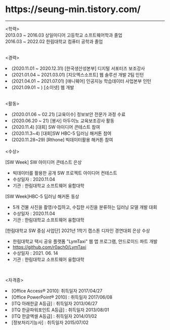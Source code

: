 
<h1> https://seung-min.tistory.com/ </h1>
<hr> 
<학력><br>
2013.03 ~ 2016.03 상일미디어 고등학교 소프트웨어학과 졸업 <br>
2016.03 ~ 2022.02 한림대학교 컴퓨터 공학과 졸업<br>


<br>

 <경력> <br>
 <list>
 <li> (2020.11.01 ~ 2020.12.31) [한국생산성본부] 디지털 서포터즈 보조강사 <br> </li>
 <li> (2021.01.04 ~ 2021.03.01) [지오멕스소프트] 웹 솔루션 개발 2팀 인턴 <br> </li>
 <li> (2021.04.01 ~ 2021.07.01) [애니웨어] 인공지능 학습데이터 사업본부 인턴 <br> </li>
 <li> (2021.09.01 ~ )           [소이넷] 웹 개발 <br> </li>
 </list>

<br>

 <활동><br>
 <list>
 <li>(2020.01.06 ~ 02.21) [교육이수] 정보보안 전문가 과정 수료<br></li>
 <li>(2020.06.20 ~ 21) [봉사] 아두이노 교육보조강사 활동<br> </li>
 <li>(2020.11.4) [대회] SW  아이디어 콘테스트 참여 <br></li>
 <li>(2020.11.3~4) [대회]SW HBC-5 딥러닝 해커톤 참여 <br> </li>
 <li>(2020.11.28~29) [Rthone] 빅데이터활용 해커톤 참여 <br> </li>
 </list>

<br>
<수상><br>

[SW Week] SW  아이디어 콘테스트 은상 <br>
 - 빅데이터를 활용한 공개 SW 프로젝트 아이디어 컨테스트<br>
 - 수상일자 : 2020.11.04<br>
 - 기관 : 한림대학교 소프트웨어 융합대학<br>
 
[SW Week]HBC-5 딥러닝 해커톤 동상 <br>
- 5개 건물 사진을 촬영/수집하고, 수집한 사진을 분류하는 딥러닝 모델 개발 대회<br>
- 수상일자 : 2020.11.04 <br>
- 기관 : 한림대학교 소프트웨어 융합대학<br>

[한림대학교 SW 중심 사업단] 2021년 1학기 캡스톤 디자인 경연대회 은상 수상 <br>
- 한림대학교 택시 공유 플랫폼 "LymTaxi" 웹 앱 프로그램, 안드로이드 파트 개발
- https://github.com/r0ach0/LymTaxi
- 수상일자 : 2021. 06. 14 <br>
- 기관 : 한림대학교 소프트웨어 융합대학 <br>
 <br>

<자격증> <br>
<list>
<li>[Office Access® 2010]: 취득일자 2017/04/27 <br></li>
<li>[Office PowerPoint® 2010] : 취득일자 2017/06/08</li>
<li>[ITQ 아래한글 A등급] : 취득일자 2013/06/27 <br></li>
<li>[ITQ 한글파워포인트 A등급] : 취득일자 2013/08/01<br></li>
<li>[ITQ 한글엑셀 A등급] : 취득일자 2014/01/02<br></li>
<li>[정보처리기능사] : 취득일자 2015/07/02 <br> </li>
</list><br>

<br>



 
 
 


 
